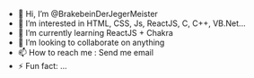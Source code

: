 - 👋 Hi, I’m @BrakebeinDerJegerMeister
- 👀 I’m interested in HTML, CSS, Js, ReactJS, C, C++, VB.Net...
- 🌱 I’m currently learning ReactJS + Chakra
- 💞️ I’m looking to collaborate on anything
- 📫 How to reach me : Send me email
- ⚡ Fun fact: ...

<!---
BrakebeinDerJegerMeister/BrakebeinDerJegerMeister is a ✨ special ✨ repository because its `README.md` (this file) appears on your GitHub profile.
You can click the Preview link to take a look at your changes.
--->
